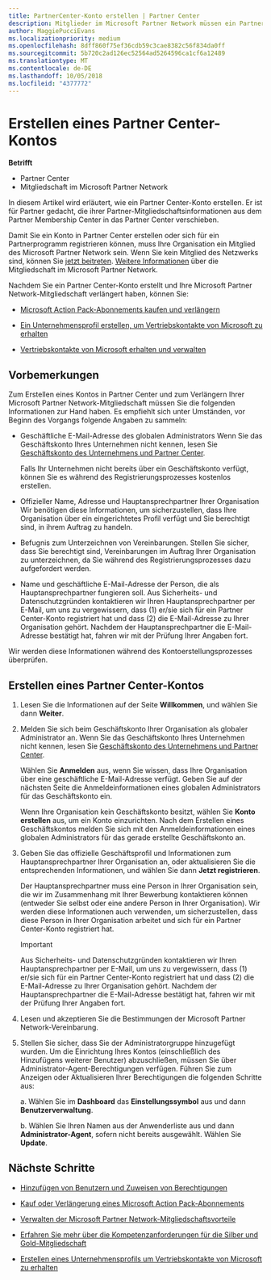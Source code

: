 ```yaml
---
title: PartnerCenter-Konto erstellen | Partner Center
description: Mitglieder im Microsoft Partner Network müssen ein Partner Center-Konto erstellen, um ihre Netzwerkvorteile und Kompetenzen verwalten und ein Unternehmensprofil erstellen zu können.
author: MaggiePucciEvans
ms.localizationpriority: medium
ms.openlocfilehash: 8dff860f75ef36cdb59c3cae8382c56f834da0ff
ms.sourcegitcommit: 5b720c2ad126ec52564ad5264596ca1cf6a12489
ms.translationtype: MT
ms.contentlocale: de-DE
ms.lasthandoff: 10/05/2018
ms.locfileid: "4377772"
---
```

# <a name="create-a-partner-center-account"></a>Erstellen eines Partner Center-Kontos

**Betrifft**

-   Partner Center
-   Mitgliedschaft im Microsoft Partner Network


In diesem Artikel wird erläutert, wie ein Partner Center-Konto erstellen. Er ist für Partner gedacht, die ihrer Partner-Mitgliedschaftsinformationen aus dem Partner Membership Center in das Partner Center verschieben. 

Damit Sie ein Konto in Partner Center erstellen oder sich für ein Partnerprogramm registrieren können, muss Ihre Organisation ein Mitglied des Microsoft Partner Network sein. Wenn Sie kein Mitglied des Netzwerks sind, können Sie [jetzt beitreten](https://partners.microsoft.com/PartnerProgram/simplifiedenrollment.aspx).  [Weitere Informationen](https://partner.microsoft.com/membership) über die Mitgliedschaft im Microsoft Partner Network.  

Nachdem Sie ein Partner Center-Konto erstellt und Ihre Microsoft Partner Network-Mitgliedschaft verlängert haben, können Sie:

-   [Microsoft Action Pack-Abonnements kaufen und verlängern](mpn-get-action-pack.md)

-   [Ein Unternehmensprofil erstellen, um Vertriebskontakte von Microsoft zu erhalten](create-a-marketing-profile.md)

-   [Vertriebskontakte von Microsoft erhalten und verwalten](responding-to-referrals.md)

## <a name="before-you-begin"></a>Vorbemerkungen

Zum Erstellen eines Kontos in Partner Center und zum Verlängern Ihrer Microsoft Partner Network-Mitgliedschaft müssen Sie die folgenden Informationen zur Hand haben. Es empfiehlt sich unter Umständen, vor Beginn des Vorgangs folgende Angaben zu sammeln:

-   Geschäftliche E-Mail-Adresse des globalen Administrators Wenn Sie das Geschäftskonto Ihres Unternehmen nicht kennen, lesen Sie [Geschäftskonto des Unternehmens und Partner Center](azure-active-directory-tenants-and-partner-center.md).

    Falls Ihr Unternehmen nicht bereits über ein Geschäftskonto verfügt, können Sie es während des Registrierungsprozesses kostenlos erstellen. 

-   Offizieller Name, Adresse und Hauptansprechpartner Ihrer Organisation Wir benötigen diese Informationen, um sicherzustellen, dass Ihre Organisation über ein eingerichtetes Profil verfügt und Sie berechtigt sind, in ihrem Auftrag zu handeln. 

-   Befugnis zum Unterzeichnen von Vereinbarungen. Stellen Sie sicher, dass Sie berechtigt sind, Vereinbarungen im Auftrag Ihrer Organisation zu unterzeichnen, da Sie während des Registrierungsprozesses dazu aufgefordert werden.

-   Name und geschäftliche E-Mail-Adresse der Person, die als Hauptansprechpartner fungieren soll. Aus Sicherheits- und Datenschutzgründen kontaktieren wir Ihren Hauptansprechpartner per E-Mail, um uns zu vergewissern, dass (1) er/sie sich für ein Partner Center-Konto registriert hat und dass (2) die E-Mail-Adresse zu Ihrer Organisation gehört. Nachdem der Hauptansprechpartner die E-Mail-Adresse bestätigt hat, fahren wir mit der Prüfung Ihrer Angaben fort.

Wir werden diese Informationen während des Kontoerstellungsprozesses überprüfen. 
 
## <a name="create-a-partner-center-account"></a>Erstellen eines Partner Center-Kontos

1.  Lesen Sie die Informationen auf der Seite **Willkommen**, und wählen Sie dann **Weiter**.

2.  Melden Sie sich beim Geschäftskonto Ihrer Organisation als globaler Administrator an. Wenn Sie das Geschäftskonto Ihres Unternehmen nicht kennen, lesen Sie [Geschäftskonto des Unternehmens und Partner Center](azure-active-directory-tenants-and-partner-center.md).

    Wählen Sie **Anmelden** aus, wenn Sie wissen, dass Ihre Organisation über eine geschäftliche E-Mail-Adresse verfügt. Geben Sie auf der nächsten Seite die Anmeldeinformationen eines globalen Administrators für das Geschäftskonto ein. 

    Wenn Ihre Organisation kein Geschäftskonto besitzt, wählen Sie **Konto erstellen** aus, um ein Konto einzurichten. Nach dem Erstellen eines Geschäftskontos melden Sie sich mit den Anmeldeinformationen eines globalen Administrators für das gerade erstellte Geschäftskonto an.

3.  Geben Sie das offizielle Geschäftsprofil und Informationen zum Hauptansprechpartner Ihrer Organisation an, oder aktualisieren Sie die entsprechenden Informationen, und wählen Sie dann **Jetzt registrieren**. 

    Der Hauptansprechpartner muss eine Person in Ihrer Organisation sein, die wir im Zusammenhang mit Ihrer Bewerbung kontaktieren können (entweder Sie selbst oder eine andere Person in Ihrer Organisation). Wir werden diese Informationen auch verwenden, um sicherzustellen, dass diese Person in Ihrer Organisation arbeitet und sich für ein Partner Center-Konto registriert hat.

    > [!IMPORTANT]  
    > Aus Sicherheits- und Datenschutzgründen kontaktieren wir Ihren Hauptansprechpartner per E-Mail, um uns zu vergewissern, dass (1) er/sie sich für ein Partner Center-Konto registriert hat und dass (2) die E-Mail-Adresse zu Ihrer Organisation gehört. Nachdem der Hauptansprechpartner die E-Mail-Adresse bestätigt hat, fahren wir mit der Prüfung Ihrer Angaben fort.

4.  Lesen und akzeptieren Sie die Bestimmungen der Microsoft Partner Network-Vereinbarung. 

5.  Stellen Sie sicher, dass Sie der Administratorgruppe hinzugefügt wurden. Um die Einrichtung Ihres Kontos (einschließlich des Hinzufügens weiterer Benutzer) abzuschließen, müssen Sie über Administrator-Agent-Berechtigungen verfügen. Führen Sie zum Anzeigen oder Aktualisieren Ihrer Berechtigungen die folgenden Schritte aus:

    a. Wählen Sie im **Dashboard** das **Einstellungssymbol** aus und dann **Benutzerverwaltung**.  

    b. Wählen Sie Ihren Namen aus der Anwenderliste aus und dann **Administrator-Agent**, sofern nicht bereits ausgewählt. Wählen Sie **Update**.  

## <a name="next-steps"></a>Nächste Schritte

-   [Hinzufügen von Benutzern und Zuweisen von Berechtigungen](create-user-accounts-and-set-permissions.md)

-   [Kauf oder Verlängerung eines Microsoft Action Pack-Abonnements](mpn-get-action-pack.md)

-   [Verwalten der Microsoft Partner Network-Mitgliedschaftsvorteile](manage-your-partner-network-benefits.md)

-   [Erfahren Sie mehr über die Kompetenzanforderungen für die Silber und Gold-Mitgliedschaft](https://partner.microsoft.com/membership/competencies)

-   [Erstellen eines Unternehmensprofils um Vertriebskontakte von Microsoft zu erhalten](create-a-marketing-profile.md)